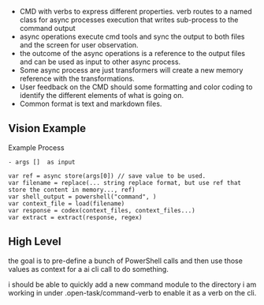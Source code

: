 - CMD with verbs to express different properties.  verb routes to a named class for async processes execution that writes sub-process to the command output
- async operations execute cmd tools and sync the output to both files and the screen for user observation.
- the outcome of the async operations is a reference to the output files and can be used as input to other async process.
- Some async process are just transformers will create a new memory reference with the transformations.
- User feedback on the CMD should some formatting and color coding to identify the different elements of what is going on.
- Common format is text and markdown files.
  
## Vision Example

Example Process

``` 
- args []  as input
  
var ref = async store(args[0]) // save value to be used.
var filename = replace(... string replace format, but use ref that store the content in memory..., ref)
var shell_output = powershell("command", )
var context_file = load(filename)
var response = codex(context_files, context_files...)
var extract = extract(response, regex)

```

## High Level

the goal is to pre-define a bunch of PowerShell calls and then use those values as context for a ai cli call to do something.

i should be able to quickly add a new command module to the directory i am working in under .open-task/command-verb  to enable it as a verb on the cli.